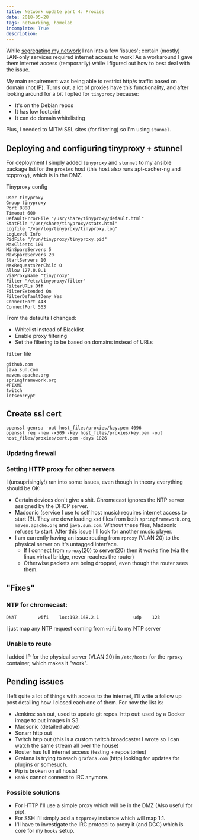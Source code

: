 ```yaml
---
title: Network update part 4: Proxies
date: 2018-05-28
tags: networking, homelab
incomplete: True
description: 
---
```

While [segregating my network](/network-update-part-3-network-segregation.html) I ran into a few 'issues'; certain (mostly) LAN-only services required internet access to work! As a workaround I gave them internet access (temporarily) while I figured out how to best deal with the issue.

My main requirement was being able to restrict http/s traffic based on domain (not IP). Turns out, a lot of proxies have this functionality, and after looking around for a bit I opted for `tinyproxy` because:

* It's on the Debian repos
* It has low footprint
* It can do domain whitelisting

Plus, I needed to MITM SSL sites (for filtering) so I'm using `stunnel`.

## Deploying and configuring tinyproxy + stunnel

For deployment I simply added `tinyproxy` and `stunnel` to my ansible package list for the `proxies` host (this host also runs apt-cacher-ng and tcpproxy), which is in the DMZ.
 
Tinyproxy config

```
User tinyproxy
Group tinyproxy
Port 8888
Timeout 600
DefaultErrorFile "/usr/share/tinyproxy/default.html"
StatFile "/usr/share/tinyproxy/stats.html"
Logfile "/var/log/tinyproxy/tinyproxy.log"
LogLevel Info
PidFile "/run/tinyproxy/tinyproxy.pid"
MaxClients 100
MinSpareServers 5
MaxSpareServers 20
StartServers 10
MaxRequestsPerChild 0
Allow 127.0.0.1
ViaProxyName "tinyproxy"
Filter "/etc/tinyproxy/filter"
FilterURLs Off
FilterExtended On
FilterDefaultDeny Yes
ConnectPort 443
ConnectPort 563
```

From the defaults I changed:

* Whitelist instead of Blacklist
* Enable proxy filtering
* Set the filtering to be based on domains instead of URLs

`filter` file

```
github.com
java.sun.com
maven.apache.org
springframework.org
#FIXME
twitch
letsencrypt
```

## Create ssl cert

```
openssl genrsa -out host_files/proxies/key.pem 4096
openssl req -new -x509 -key host_files/proxies/key.pem -out host_files/proxies/cert.pem -days 1826
```

### Updating firewall

### Setting HTTP proxy for other servers

I (unsuprisingly!) ran into some issues, even though in theory everything should be OK:

* Certain devices don't give a shit. Chromecast ignores the NTP server assigned by the DHCP server.
* Madsonic (service I use to self host music) requires internet access to start (!!). They are downloading `xsd` files from  both `springframework.org`, `maven.apache.org` and `java.sun.com`. Without these files, Madsonic refuses to start. After this issue I'll look for another music player.
* I am currently having an issue routing from `rproxy` (VLAN 20) to the physical server on it's untagged interface.
  * If I connect from `rproxy`(20) to server(20) then it works fine (via the linux virtual bridge, never reaches the router)
  * Otherwise packets are being dropped, even though the router sees them.

## "Fixes"

### NTP for chromecast:

```
DNAT        wifi    loc:192.168.2.1             udp    123
```

I just map any NTP request coming from `wifi` to my NTP server

### Unable to route

I added IP for the physical server (VLAN 20) in `/etc/hosts` for the `rproxy` container, which makes it "work".

## Pending issues

I left quite a lot of things with access to the internet, I'll write a follow up post detailing how I closed each one of them. For now the list is:

* Jenkins: ssh out, used to update git repos. http out: used by a Docker image to put images in S3.
* Madsonic (detailed above)
* Sonarr http out
* Twitch http out (this is a custom twitch broadcaster I wrote so I can watch the same stream all over the house)
* Router has full internet access (testing + repositories)
* Grafana is trying to reach `grafana.com` (http) looking for updates for plugins or somesuch.
* Pip is broken on all hosts!
* `Books` cannot connect to IRC anymore.

### Possible solutions

* For HTTP I'll use a simple proxy which will be in the DMZ (Also useful for pip).
* For SSH I'll simply add a `tcpproxy` instance which will map 1:1.
* I'll have to investigate the IRC protocol to proxy it (and DCC) which is core for my `books` setup.
